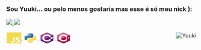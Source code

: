 ### Sou Yuuki... ou pelo menos gostaria mas esse é só meu nick ):

 <div>
  <a href="https://github.com/CallMeYuuki">
  <img height="180em" src="https://github-readme-stats.vercel.app/api?username=CallMeYuuki&show_icons=true&theme=dark&include_all_commits=true&count_private=true"/>
  <img height="180em" src="https://github-readme-stats.vercel.app/api/top-langs/?username=CallMeYuuki&layout=compact&langs_count=7&theme=dark"/>
</div>
 
 <div style="display: inline_block"><br>
  <img align="center" alt="YuukiJs" height="30" width="40" src="https://raw.githubusercontent.com/devicons/devicon/master/icons/javascript/javascript-plain.svg">
  <img align="center" alt="YuukiPython" height="30" width="40" src="https://raw.githubusercontent.com/devicons/devicon/master/icons/python/python-original.svg">
  <img align="center" alt="YuukiCsharp" height="30" width="40" src="https://raw.githubusercontent.com/devicons/devicon/master/icons/csharp/csharp-original.svg">
  <img align="center" alt="YuukiCPP" height="30" width = "40" src="https://raw.githubusercontent.com/devicons/devicon/master/icons/cplusplus/cplusplus-original.svg">
  <img align="right" alt="Yuuki" src="https://i.imgur.com/Pjxd7J8.png">
</div>
